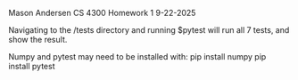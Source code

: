 Mason Andersen
CS 4300
Homework 1
9-22-2025

Navigating to the /tests directory and running $pytest will run all 7 tests, and show the result.

Numpy and pytest may need to be installed with:
pip install numpy
pip install pytest
